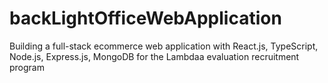 # backLightOfficeWebApplication
Building a full-stack ecommerce  web application with React.js, TypeScript, Node.js, Express.js, MongoDB for the Lambdaa evaluation recruitment  program
